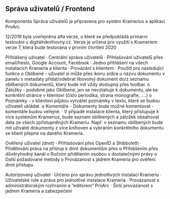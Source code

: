 ## Správa uživatelů / Frontend
Komponenta Správa uživatelů je připravena pro systém Kramerius a aplikaci ProArc.

12/2019 byla uveřejněna alfa verze, u které se předpokládá primární testování u digitálniknihovny.cz. Verze je určena pro využití s Krameriem verze 7, která bude testována v prvním čtvrtletí 2020

Přihlášený uživatel
·         Centrální správa uživatelů
·         Přihlašování uživatelů přes email/heslo, Google Account, Facebook
·         Jedno přihlášení na všech instalacích Krameria a klienta
·         Provázání s klientem
·         Použití pro následující funkce
o    Oblíbené - uživatel si může přes ikonu srdce u názvu dokumentu v panelu s metadaty přidat/odebrat libovolný dokument do/z seznamu oblíbených dokumentů, který bude mít vždy dostupný přes toolbar.
o    Záložky - podobné jako Oblíbené, jen se nevztahuje k dokumentu, ale ke konkrétní stránce v klientovi (číslo periodika, strana monografie, ….)
o    Poznámky - v klientovi půjdou vytvářet poznámky v textu, které se budou uživateli ukládat.
o    Komentáře - Dokumenty bude možné komentovat - komentáře budou veřejné.
·         V případě instalace klienta, který přistupuje k více systémům Kramerius, bude seznam oblíbených a záložek obsahovat data ze všech zpřístupněných Krameriu. Např. v seznamu oblíbených bude mít uživatel dokumenty z více knihoven a vybráním konkrétního dokumentu se klient přepne na daného Krameria.

Ověřený uživatel (dnnt)
·         Přihlašování přes OpenID a Shibboleth
·         Přidělování práva na přístup k dnnt dokumentům přes
o    Přihlášením přes důvěryhodný kanál
o    Ručním přidělením osobou s dostatečnými právy
o    Další požadované metody
o    Provázanost s jádrem Krameria pro ověření dnnt přístupu

Autorizovaný uživatel
·         Určeno pro správu jednotlivých instalací Krameriu
·         Uživatelské role a práva pro jednotlivé instalace Krameria
·         Provázanost s administrátorským rozhraním a “editorem” ProArc
·         Širší provázanost s jádrem Krameria a zabezpečení
